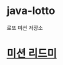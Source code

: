 # java-lotto

로또 미션 저장소

# [미션 리드미](https://github.com/talmood/private-mission-README/tree/main/%EB%AF%B8%EC%85%98%203%20-%20%EB%A1%9C%EB%98%90)
